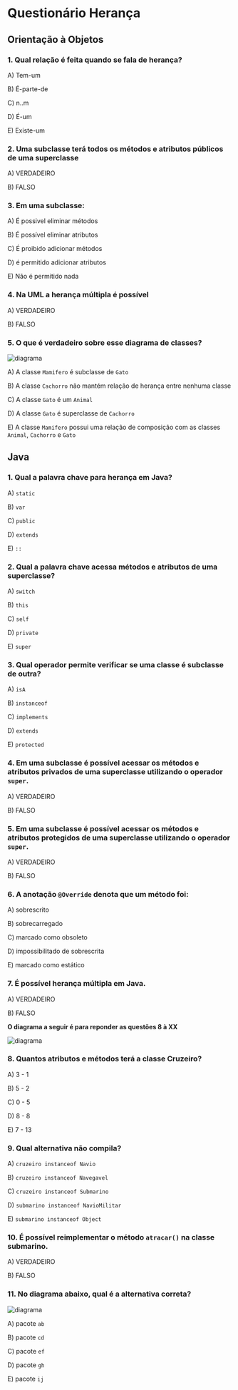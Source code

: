 # Questionário Herança

## Orientação à Objetos

### 1. Qual relação é feita quando se fala de herança?
       
A) Tem-um
       
B) É-parte-de
      
C) n..m
       
D) É-um
       
E) Existe-um


### 2. Uma subclasse terá todos os métodos e atributos públicos de uma superclasse

A) VERDADEIRO

B) FALSO

### 3. Em uma subclasse: 

A) É possivel eliminar métodos

B) É possível eliminar atributos

C) É proibido adicionar métodos

D) é permitido adicionar atributos

E) Não é permitido nada

### 4. Na UML a herança múltipla é possível

A) VERDADEIRO

B) FALSO  

### 5. O que é verdadeiro sobre esse diagrama de classes? 

![diagrama](oo.png "Diagrama")

A) A classe `Mamifero` é subclasse de `Gato`

B) A classe `Cachorro` não mantém relação de herança entre nenhuma classe

C) A classe `Gato` é um `Animal`

D) A classe `Gato` é superclasse de `Cachorro`

E) A classe `Mamifero` possui uma relação de composição com as classes `Animal`, `Cachorro` e `Gato`

## Java

### 1. Qual a palavra chave para herança em Java?

A) `static`

B) `var`

C) `public`

D) `extends`

E) `::`

### 2. Qual a palavra chave acessa métodos e atributos de uma superclasse? 

A) `switch`

B) `this`

C) `self`

D) `private`

E) `super`

### 3. Qual operador permite verificar se uma classe é subclasse de outra?

A) `isA`

B) `instanceof`

C) `implements`

D) `extends`

E) `protected`

### 4. Em uma subclasse é possível acessar os métodos e atributos privados de uma superclasse utilizando o operador `super`.

A) VERDADEIRO

B) FALSO

### 5. Em uma subclasse é possível acessar os métodos e atributos protegidos de uma superclasse utilizando o operador `super`.

A) VERDADEIRO

B) FALSO

### 6. A anotação `@Override` denota que um método foi:

A) sobrescrito

B) sobrecarregado

C) marcado como obsoleto

D) impossibilitado de sobrescrita

E) marcado como estático

### 7. É possível herança múltipla em Java.

A) VERDADEIRO

B) FALSO

**O diagrama a seguir é para reponder as questões 8 à XX** 

![diagrama](java01.png "Diagrama")

### 8. Quantos atributos e métodos terá a classe Cruzeiro?

A) 3 - 1

B) 5 - 2

C) 0 - 5

D) 8 - 8

E) 7 - 13

### 9. Qual alternativa não compila? 

A) `cruzeiro instanceof Navio`

B) `cruzeiro instanceof Navegavel`

C) `cruzeiro instanceof Submarino`

D) `submarino instanceof NavioMilitar`

E) `submarino instanceof Object`

### 10. É possível reimplementar o método `atracar()` na classe submarino.

A) VERDADEIRO

B) FALSO  

### 11. No diagrama abaixo, qual é a alternativa correta?

![diagrama](java02.png "Dsiagrama")

A) pacote `ab`

B) pacote `cd`

C) pacote `ef`

D) pacote `gh`

E) pacote `ij`